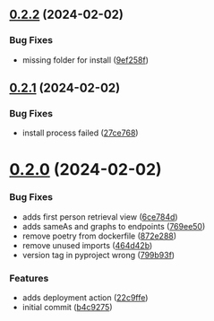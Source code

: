 ## [0.2.2](https://github.com/acdh-oeaw/semantic-kraus-api/compare/v0.2.1...v0.2.2) (2024-02-02)


### Bug Fixes

* missing folder for install ([9ef258f](https://github.com/acdh-oeaw/semantic-kraus-api/commit/9ef258fddec984a6b5fd249b8f4c14edf3c8860c))



## [0.2.1](https://github.com/acdh-oeaw/semantic-kraus-api/compare/v0.2.0...v0.2.1) (2024-02-02)


### Bug Fixes

* install process failed ([27ce768](https://github.com/acdh-oeaw/semantic-kraus-api/commit/27ce768aafeae5587d8a1b6c41617558b75e983c))



# [0.2.0](https://github.com/acdh-oeaw/semantic-kraus-api/compare/b4c92756b9f13c2b151507110ecae8cb611d3076...v0.2.0) (2024-02-02)


### Bug Fixes

* adds first person retrieval view ([6ce784d](https://github.com/acdh-oeaw/semantic-kraus-api/commit/6ce784da3e82389344c37ae8eab53fe0794857d7))
* adds sameAs and graphs to endpoints ([769ee50](https://github.com/acdh-oeaw/semantic-kraus-api/commit/769ee502206ad0b0b206eaa71b50b3a662744578))
* remove poetry from dockerfile ([872e288](https://github.com/acdh-oeaw/semantic-kraus-api/commit/872e288e146edadb47a8300313ef9855bc840a48))
* remove unused imports ([464d42b](https://github.com/acdh-oeaw/semantic-kraus-api/commit/464d42b49792e5da28cf4b2ad7eb18eb48a2a731))
* version tag in pyproject wrong ([799b93f](https://github.com/acdh-oeaw/semantic-kraus-api/commit/799b93f9abc733909465b06c823fe6ff2c06ba60))


### Features

* adds deployment action ([22c9ffe](https://github.com/acdh-oeaw/semantic-kraus-api/commit/22c9ffe756eeae889db9b85e3b2491e9d973c594))
* initial commit ([b4c9275](https://github.com/acdh-oeaw/semantic-kraus-api/commit/b4c92756b9f13c2b151507110ecae8cb611d3076))




